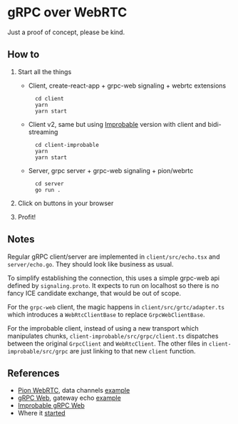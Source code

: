 # gRPC over WebRTC

Just a proof of concept, please be kind.

## How to

1. Start all the things

    * Client, create-react-app + grpc-web signaling + webrtc extensions

            cd client
            yarn
            yarn start

    * Client v2, same but using [Improbable](https://github.com/improbable-eng/grpc-web) version with client and bidi-streaming

            cd client-improbable
            yarn
            yarn start

    * Server, grpc server + grpc-web signaling + pion/webrtc

            cd server
            go run .

2. Click on buttons in your browser

3. Profit!

## Notes

Regular gRPC client/server are implemented in `client/src/echo.tsx` and `server/echo.go`. They should look like business as usual.

To simplify establishing the connection, this uses a simple grpc-web api defined by `signaling.proto`. It expects to run on localhost so there is no fancy ICE candidate exchange, that would be out of scope.

For the `grpc-web` client, the magic happens in `client/src/grtc/adapter.ts` which introduces a `WebRtcClientBase` to replace `GrpcWebClientBase`.

For the improbable client, instead of using a new transport which manipulates chunks, `client-improbable/src/grpc/client.ts` dispatches
between the original `GrpcClient` and `WebRtcClient`. The other files in `client-improbable/src/grpc` are just linking to that new `client` function.

## References

* [Pion WebRTC](https://github.com/pion/webrtc), data channels [example](https://github.com/pion/webrtc/tree/master/examples/data-channels)
* [gRPC Web](https://github.com/grpc/grpc-web), gateway echo [example](https://github.com/grpc/grpc-web/tree/master/net/grpc/gateway/examples/echo)
* [Improbable gRPC Web](https://github.com/improbable-eng/grpc-web)
* Where it [started](https://github.com/grpc/grpc-web/issues/24#issuecomment-633622018)
